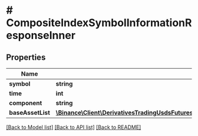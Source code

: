 # # CompositeIndexSymbolInformationResponseInner

## Properties

Name | Type | Description | Notes
------------ | ------------- | ------------- | -------------
**symbol** | **string** |  | [optional]
**time** | **int** |  | [optional]
**component** | **string** |  | [optional]
**baseAssetList** | [**\Binance\Client\DerivativesTradingUsdsFutures\Model\CompositeIndexSymbolInformationResponseInnerBaseAssetListInner[]**](CompositeIndexSymbolInformationResponseInnerBaseAssetListInner.md) |  | [optional]

[[Back to Model list]](../../README.md#models) [[Back to API list]](../../README.md#endpoints) [[Back to README]](../../README.md)
